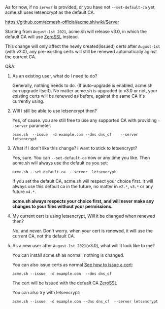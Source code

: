 
As for now, if no `server` is provided, or you have not `--set-default-ca` yet, acme.sh uses letsencrypt as the default CA.

https://github.com/acmesh-official/acme.sh/wiki/Server


Starting from `August-1st 2021`, acme.sh will release v3.0, in which the default CA will use [ZeroSSL](https://github.com/acmesh-official/acme.sh/wiki/ZeroSSL.com-CA) instead.


This change will only affect the newly created(issued) certs after `August-1st` (with v3.0),  any pre-existing certs will still be renewed automatically aginst the current CA.


Q&A:

1. As an existing user, what do I need to do?

    Generally, nothing needs to do.  (If auto-upgrade is enabled, acme.sh can upgrade itself). 
    No matter acme.sh is upgraded to v3.0 or not, your existing certs will be renewed as before, against the same CA it's currently using.

2. Will I still be able to use letsencrypt then?

    Yes, of cause. you are still free to use any supported CA with providing `--server` parameter.
    ```
    acme.sh  --issue  -d example.com --dns dns_cf    --server  letsencrypt
    ```
3. What if I don't like this change? I want to stick to letsencrypt?
    
    Yes, sure. You can `--set-default-ca` now or any time you like. Then acme.sh will always use the default ca you set:
    ```
    acme.sh --set-default-ca  --server  letsencrypt
    ```
    If you set the default CA, acme.sh will respect your choice first. It will always use this default ca in the future, no matter in `v2.*`, `v3.*` or any future `v4.*`.

    **acme.sh always respects your choice first, and will never make any changes to your files without your permissions.**

4. My current cert is using letsencrypt, Will it be changed when renewed then?
  
    No, and never. Don't worry. when your cert is renewed, it will use the current CA, not the default CA.

5. As a new user after `August-1st 2021`(v3.0), what will it look like to me?

    You can install acme.sh as normal, nothing is changed.
    
    You can also issue certs as normal [See how to issue a cert](https://github.com/acmesh-official/acme.sh/wiki/How-to-issue-a-cert):
    ```
    acme.sh --issue  -d example.com  --dns dns_cf
    ```

    The cert will be issued with the defualt CA [ZeroSSL](https://github.com/acmesh-official/acme.sh/wiki/ZeroSSL.com-CA)

    You can also try with letsencrypt:
    ```
    acme.sh --issue  -d example.com --dns dns_cf  --server letsencrypt
    ```



